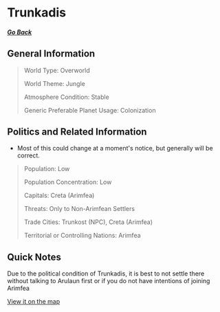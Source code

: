 # Trunkadis

##### [Go Back](/wiki/space#planets)

## General Information

> World Type: Overworld
>
> World Theme: Jungle
>
> Atmosphere Condition: Stable
>
> Generic Preferable Planet Usage: Colonization

## Politics and Related Information

* Most of this could change at a moment's notice, but generally will be correct.

> Population: Low
>
> Population Concentration: Low
>
> Capitals: Creta (Arimfea)
>
> Threats: Only to Non-Arimfean Settlers
>
> Trade Cities: Trunkost (NPC), Creta (Arimfea)
>
> Territorial or Controlling Nations: Arimfea

## Quick Notes

Due to the political condition of Trunkadis, it is best to not settle there without talking to Arulaun first or if you do not have intentions of joining Arimfea

[View it on the map](https://dynmap.starlegacy.net/?worldname=Trunkadis)
